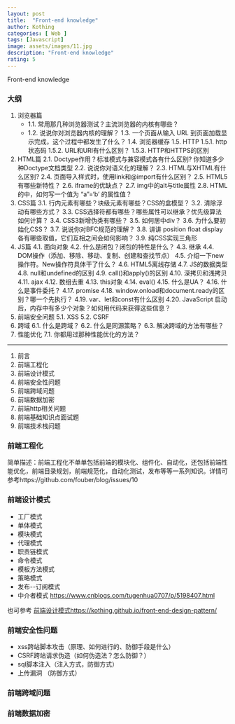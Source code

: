 ```yaml
---
layout: post
title:  "Front-end knowledge"
author: Kothing
categories: [ Web ]
tags: [Javascript]
image: assets/images/11.jpg
description: "Front-end knowledge"
rating: 5
---
```


Front-end knowledge

### 大纲

1. 浏览器篇 
   + 1.1.  常用那几种浏览器测试？主流浏览器的内核有哪些？ 
   + 1.2.  说说你对浏览器内核的理解？ 
   1.3. 一个页面从输入 URL 到页面加载显示完成，这个过程中都发生了什么？ 
   1.4. 浏览器缓存 
   1.5. HTTP 
      1.5.1. http状态码 
      1.5.2. URL和URI有什么区别？ 
      1.5.3. HTTP和HTTPS的区别 
2. HTML篇 
   2.1. Doctype作用？标准模式与兼容模式各有什么区别? 你知道多少种Doctype文档类型 
   2.2. 说说你对语义化的理解？ 
   2.3. HTML与XHTML有什么区别? 
   2.4. 页面导入样式时，使用link和@import有什么区别？ 
   2.5. HTML5有哪些新特性？ 
   2.6. iframe的优缺点？ 
   2.7. img中的alt与title属性 
   2.8. HTML 的中，如何写一个值为 “a”=‘b’ 的属性值？ 
3. CSS篇 
   3.1. 行内元素有哪些？块级元素有哪些？CSS的盒模型？ 
   3.2. 清除浮动有哪些方式？ 
   3.3. CSS选择符都有哪些？哪些属性可以继承？优先级算法如何计算？ 
   3.4. CSS3新增伪类有哪些？ 
   3.5. 如何居中div？ 
   3.6. 为什么要初始化CSS？ 
   3.7. 说说你对BFC规范的理解？ 
   3.8. 讲讲 position float display 各有哪些取值，它们互相之间会如何影响？ 
   3.9. 纯CSS实现三角形 
4. JS篇 
   4.1. 面向对象 
   4.2. 什么是闭包？闭包的特性是什么？ 
   4.3. 继承 
   4.4. DOM操作（添加、移除、移动、复制、创建和查找节点） 
   4.5. 介绍一下new 操作符。New操作符具体干了什么？ 
   4.6. HTML5离线存储 
   4.7. JS的数据类型 
   4.8. null和undefined的区别 
   4.9. call()和apply()的区别 
   4.10. 深拷贝和浅拷贝 
   4.11. ajax 
   4.12. 数组去重 
   4.13. this对象 
   4.14. eval() 
   4.15. 什么是UA？ 
   4.16. 什么是事件委托？ 
   4.17. promise 
   4.18. window.onload和document.ready的区别？哪一个先执行？ 
   4.19. var、let和const有什么区别 
   4.20. JavaScript 启动后，内存中有多少个对象？如何用代码来获得这些信息？ 
5. 前端安全问题 
   5.1. XSS 
   5.2. CSRF 
6. 跨域 
   6.1. 什么是跨域？ 
   6.2. 什么是同源策略？ 
   6.3. 解决跨域的方法有哪些？ 
7. 性能优化 
   7.1. 你都用过那种性能优化的方法？ 

---------------------------------

1. 前言 
2. 前端工程化 
3. 前端设计模式 
4. 前端安全性问题 
5. 前端跨域问题 
6. 前端数据加密 
7. 前端http相关问题 
8. 前端基础知识点面试题 
9. 前端技术栈问题 


### 前端工程化

简单描述：前端工程化不单单包括前端的模块化、组件化、自动化，还包括前端性能优化，前端目录规划，前端规范化，自动化测试，发布等等一系列知识。详情可参考https://github.com/fouber/blog/issues/10

### 前端设计模式
+ 工厂模式
+ 单体模式
+ 模块模式
+ 代理模式
+ 职责链模式
+ 命令模式
+ 模板方法模式
+ 策略模式
+ 发布--订阅模式
+ 中介者模式
https://www.cnblogs.com/tugenhua0707/p/5198407.html

也可参考 [前端设计模式https://kothing.github.io/front-end-design-pattern/](https://kothing.github.io/front-end-design-pattern/)

### 前端安全性问题
+ xss跨站脚本攻击（原理、如何进行的、防御手段是什么）
+ CSRF跨站请求伪造（如何伪造法？怎么防御？）
+ sql脚本注入（注入方式，防御方式）
+ 上传漏洞 （防御方式）


### 前端跨域问题


### 前端数据加密
